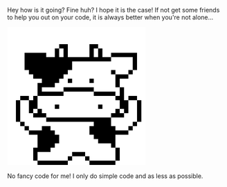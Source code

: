 Hey how is it going? Fine huh? I hope it is the case!
If not get some friends to help you out on your code, it is always better when you're not alone...

![MooMoo LOGO](/MEUH.gif) 

No fancy code for me! I only do simple code and as less as possible.

<!--
**JeComtempleDuCodeSource/JeComtempleDuCodeSource** is a ✨ _special_ ✨ repository because its `README.md` (this file) appears on your GitHub profile.
-->

